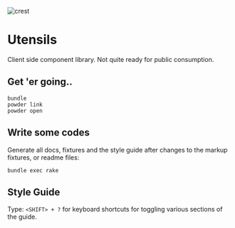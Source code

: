 ![crest](https://secure.gravatar.com/avatar/aa8ea677b07f626479fd280049b0e19f?s=75)

# Utensils
Client side component library. Not quite ready for public consumption.

## Get 'er going..

```
bundle
powder link
powder open
```

## Write some codes
Generate all docs, fixtures and the style guide after changes to
the markup fixtures, or readme files:

```
bundle exec rake
```

## Style Guide
Type: `<SHIFT> + ?` for keyboard shortcuts for toggling various sections
of the guide.

